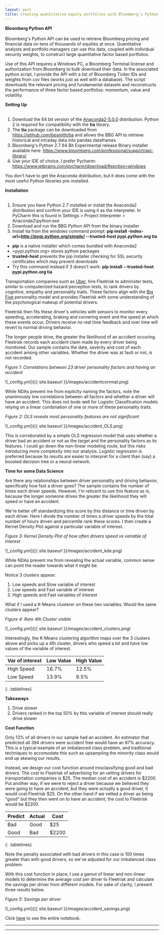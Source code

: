 ```yaml
---
layout: post
title: Creating quantitative equity portfolios with Bloomberg's Python API
---
```


**Bloomberg Python API**  <br />  <br />  Bloomberg's Python API can be used to retrieve Bloomberg pricing and financial data on tens of thousands of equities at once. Quantitative analysts and portfolio managers can use this data, coupled with individual security weights, to construct large quantitative factor based portfolios.

Use of this API requires a Windows PC, a Bloomberg Terminal license and authorization from Bloomberg to bulk download their data. In the associated python script, I provide the API with a list of Bloomberg Ticker IDs and weights from csv files (works just as well with a database). The script downloads the relevant pricing and fundamental datasets and reconstructs the performance of three factor based portfolios: momentum, value and volatility. 

**Setting Up**  <br />  <br /> 
1. Download the 64 bit version of the [Anaconda2-5.0.0](https://repo.continuum.io/archive/) distribution. Python 2 is required for compatibility with the **tia** library.
2. The **tia** package can be downloaded from <https://github.com/bpsmith/tia> and allows the BBG API to retrieve historical and intraday data into pandas dataframes.
3. Bloomberg's Python 2.7 64 Bit Experimental release Binary installer available here: <https://www.bloomberg.com/professional/support/api-library/>
4. Use your IDE of choice. I prefer Pycharm: <https://www.jetbrains.com/pycharm/download/#section=windows>

You don't have to get the Anaconda distribution, but it does come with the most useful Python libraries pre-installed.

**Installation**  <br />  <br /> 
1. Ensure you have Python 2.7 installed or install the Anaconda2 distribution and confirm your IDE is using it as the interpreter. In PyCharm this is found in Settings > Project Interpreter > Anaconda2\python.exe
2. Download and run the BBG Python API from the binary installer
3. Install tia from the windows command prompt: **pip install -index-url=http://pypi.python.org/simple/ --trusted-host pypi.python.org tia**

+ **pip** is a native installer which comes bundled with Anaconda2
+ <pypi.python.org> stores python packages
+ **trusted-host** prevents the pip installer checking for SSL security certificates which may prevent downloads
+ Try this command instead if 3 doesn't work: **pip install --trusted-host pypi.python.org tia**


Transportation companies such as [Uber](http://www.uber.com), hire Fleetrisk to administer tests, similar to computerized hazard perception tests, to rank drivers by cognitive, empathy and personality traits. These factors align with the [Big Five](https://en.wikipedia.org/wiki/Big_Five_personality_traits) personality model and provides Fleetrisk with some understanding of the psychological makeup of potential drivers. 

Fleetrisk then fits these driver's vehicles with sensors to monitor every speeding, accelerating, braking and cornering event and the speed at which these events occur. Drivers receive no real time feedback and over time will revert to normal driving behavior.

The longer people drive, the greater the likelihood of an accident occuring. Fleetrisk records each accident claim made by every driver being monitored. Our sample contains the date, severity and cost of each accident among other variables. Whether the driver was at fault or not, is not recorded.

*Figure 1: Correlations between 23 driver personality factors and having an accident*

![_config.yml]({{ site.baseurl }}/images/accidentcorrmat.png)

While NDAs prevent me from expliclty naming the factors, note the unanimously low correlations between all factors and whether a driver will have an accident. This does not bode well for Logistic Classification models relying on a linear combination of one or more of these personality traits. 

*Figure 2: OLS reveals most personality features are not significant*

![_config.yml]({{ site.baseurl }}/images/accident_OLS.png)

This is corroborated by a simple OLS regression model that uses whether a driver had an accident or not as the target and the personality factors as its features. I could go down the non-linear modeling route, but this risks introducing more complexity into our analysis. Logistic regression is preferred because its results are easier to interpret for a client than (say) a boosted decision tree or a neural network.

**Time for some Data Science**

Are there any relationships between driver personality and driving behavior, specifically how fast a driver goes? The sample contains the number of times each driver speeds. However, I'm reticent to use this feature as is, because the longer someone drives the greater the likelihood they will speed or have an accident.

We're better off standardizing this score by this distance or time driven by each driver. Here I divide the number of times a driver speeds by the total number of hours driven and percentile rank these scores. I then create a Kernel Density Plot against a particular variable of interest.

*Figure 3: Kernel Density Plot of how often drivers speed vs variable of interest*

![_config.yml]({{ site.baseurl }}/images/accident_kde.png)

While NDAs prevent me from revealing the actual variable, common sense can point the reader towards what it might be.

Notice 3 clusters appear:
1. Low speeds and Slow variable of interest
2. Low speeds and Fast variable of interest
3. High speeds and Fast variables of interest

What if I used a K-Means clusterer on these two variables. Would the same clusters appear?

*Figure 4: Rare 4th Cluster visible*

![_config.yml]({{ site.baseurl }}/images/accident_clusters.png)

Interestingly, the K-Means clustering algorithm maps over the 3 clusters above and picks up a 4th cluster, drivers who speed a lot and have low values of the variable of interest.

<style>
.tablelines table, .tablelines td, .tablelines th {
        border: 1px solid black;
        }
</style>

Var of interest | Low Value  | High Value
--------------- | ---------- | ----------
High Speed      |  16.7%     | 12.5%
Low Speed       |  13.9%     | 9.5%
{: .tablelines}

**Takeaways**

1. Drive slower
2. Drivers ranked in the top 50% by this variable of interest should really drive slower

**Cost Function**

Only 13% of all drivers in our sample had an accident. An estimator that predicted all 394 drivers were accident free would have an 87% accuracy. This is a typical example of an imbalanced class problem, and traditional techniques to accomodate this such as upsampling the minority class would end up skewing our results.

Instead, we design our cost function around misclassifying good and bad drivers. The cost to Fleetrisk of advertising for an vetting drivers for transportation companies is $25. The median cost of an accident is $2200. Put another way, if we were to reject a driver because we believed they were going to have an accident, but they were actually a good driver, it would cost Fleetrisk $25. On the other hand if we vetted a driver as being "good" but they then went on to have an accident, the cost to Fleetrisk would be $2200. 

<style>
.tablelines table, .tablelines td, .tablelines th {
        border: 1px solid black;
        }
</style>

Predict   | Actual   | Cost
--------- | -------- | ------
Bad       |  Good    | $25
Good      |  Bad     | $2200
{: .tablelines}

Note the penalty associated with bad drivers in this case is 100 times greater than with good drivers, so we've adjusted for our imbalanced class problem.

With this cost function in place, I use a gamut of linear and non-linear models to determine the average cost per driver to Fleetrisk and calculate the savings per driver from different models. For sake of clarity, I present three results below.


*Figure 5: Savings per driver*

![_config.yml]({{ site.baseurl }}/images/accident_savings.png)


Click [here]() to see the entire notebook.

----
****
